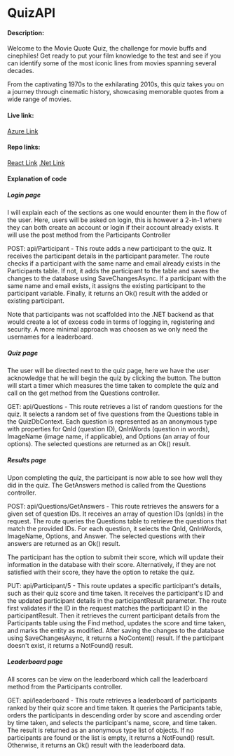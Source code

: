# QuizAPI


#### Description:

Welcome to the Movie Quote Quiz, the challenge for movie buffs and cinephiles! Get ready to put your film knowledge to the test and see if you can identify  some of the most iconic lines from movies spanning several decades.

From the captivating 1970s to the exhilarating 2010s, this quiz takes you on a journey through cinematic history, showcasing memorable quotes from a wide range of movies.


#### Live link:

[Azure Link](https://moviequizfront.azurewebsites.net/)


#### Repo links:

[React Link](https://github.com/bing-me/quotequiz)
[.Net Link](https://github.com/bing-me/QuizAPI)


#### Explanation of code

##### Login page

I will explain each of the sections as one would enounter them in the flow of the user. Here, users will be asked on login, this is however a 2-in-1 where they can both create an account or login if their account already exists. It will use the post method from the Participants Controller

POST: api/Participant - This route adds a new participant to the quiz. It receives the participant details in the participant parameter. The route checks if a participant with the same name and email already exists in the Participants table. If not, it adds the participant to the table and saves the changes to the database using SaveChangesAsync. If a participant with the same name and email exists, it assigns the existing participant to the participant variable. Finally, it returns an Ok() result with the added or existing participant.

Note that participants was not scaffolded into the .NET backend as that would create a lot of excess code in terms of logging in, registering and security. A more minimal approach was choosen as we only need the usernames for a leaderboard.


##### Quiz page

The user will be directed next to the quiz page, here we have the user acknowledge that he will begin the quiz by clicking the button. The button will start a timer which measures the time taken to complete the quiz and call on the get method from the Questions controller.

GET: api/Questions - This route retrieves a list of random questions for the quiz. It selects a random set of five questions from the Questions table in the QuizDbContext. Each question is represented as an anonymous type with properties for QnId (question ID), QnInWords (question in words), ImageName (image name, if applicable), and Options (an array of four options). The selected questions are returned as an Ok() result.


##### Results page

Upon completing the quiz, the participant is now able to see how well they did in the quiz. The GetAnswers method is called from the Questions controller.

POST: api/Questions/GetAnswers - This route retrieves the answers for a given set of question IDs. It receives an array of question IDs (qnIds) in the request. The route queries the Questions table to retrieve the questions that match the provided IDs. For each question, it selects the QnId, QnInWords, ImageName, Options, and Answer. The selected questions with their answers are returned as an Ok() result.

The participant has the option to submit their score, which will update their information in the database with their score. Alternatively, if they are not satisfied with their score, they have the option to retake the quiz.

PUT: api/Participant/5 - This route updates a specific participant's details, such as their quiz score and time taken. It receives the participant's ID and the updated participant details in the participantResult parameter. The route first validates if the ID in the request matches the participant ID in the participantResult. Then it retrieves the current participant details from the Participants table using the Find method, updates the score and time taken, and marks the entity as modified. After saving the changes to the database using SaveChangesAsync, it returns a NoContent() result. If the participant doesn't exist, it returns a NotFound() result.


##### Leaderboard page

All scores can be view on the leaderboard which call the leaderboard method from the Participants controller.

GET: api/leaderboard - This route retrieves a leaderboard of participants ranked by their quiz score and time taken. It queries the Participants table, orders the participants in descending order by score and ascending order by time taken, and selects the participant's name, score, and time taken. The result is returned as an anonymous type list of objects. If no participants are found or the list is empty, it returns a NotFound() result. Otherwise, it returns an Ok() result with the leaderboard data.


